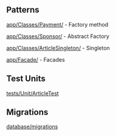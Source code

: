 <h2>Patterns</h2>

<p><u>app/Classes/Payment/</u> - Factory method</p>
<p><u>app/Classes/Sponsor/</u> - Abstract Factory</p>
<p><u>app/Classes/ArticleSingleton/</u> - Singleton</p>
<p><u>app/Facade/</u> - Facades</p>

<h2>Test Units</h2>

<p><u>tests/Unit/ArticleTest</u></p>

<h2>Migrations</h2>

<p><u>database/migrations</u></p>
